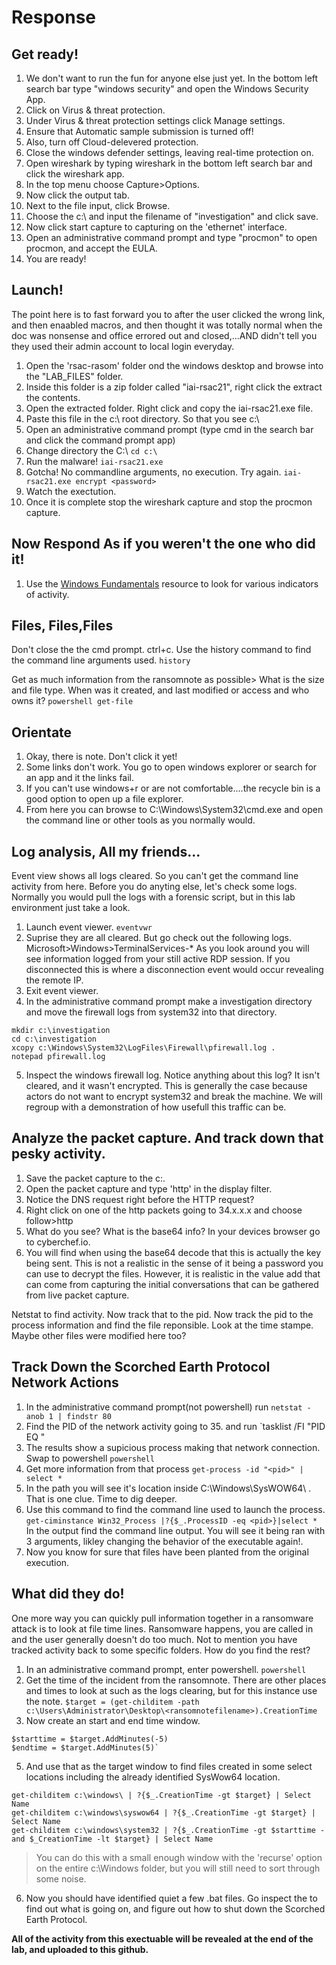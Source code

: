 # Response

## Get ready! 
1. We don't want to run the fun for anyone else just yet. In the bottom left search bar type "windows security" and open the Windows Security App.
2. Click on Virus & threat protection.
3. Under Virus & threat protection settings click Manage settings.
4. Ensure that Automatic sample submission is turned off!
5. Also, turn off Cloud-delevered protection.
6. Close the windows defender settings, leaving real-time protection on.
7. Open wireshark by typing wireshark in the bottom left search bar and click the wireshark app.
8. In the top menu choose Capture>Options.
9. Now click the output tab.
10. Next to the file input, click Browse.
11. Choose the c:\ and input the filename of "investigation" and click save. 
12. Now click start capture to capturing on the 'ethernet' interface.
13. Open an administrative command prompt and type "procmon" to open procmon, and accept the EULA.
14. You are ready!

## Launch!

The point here is to fast forward you to after the user clicked the wrong link, and then enaabled macros, and then thought it was totally normal when the doc was nonsense and office errored out and closed,...AND didn't tell you they used their admin account to local login everyday.  

1. Open the 'rsac-rasom' folder ond the windows desktop and browse into the "LAB_FILES" folder.
2. Inside this folder is a zip folder called "iai-rsac21", right click the extract the contents.
3. Open the extracted folder. Right click and copy the iai-rsac21.exe file.
4. Paste this file in the c:\ root directory. So that you see c:\
5. Open an administrative command prompt (type cmd in the search bar and click the command prompt app)
6. Change directory the C:\ `cd c:\`
7. Run the malware! `iai-rsac21.exe`
9. Gotcha! No commandline arguments, no execution. Try again. `iai-rsac21.exe encrypt <password>`
10. Watch the exectution. 
11. Once it is complete stop the wireshark capture and stop the procmon capture.

## Now Respond As if you weren't the one who did it!

1. Use the [Windows Fundamentals](windows_fundamentals.md) resource to look for various indicators of activity.

## Files, Files,Files
Don't close the the cmd prompt.
ctrl+c. 
Use the history command to find the command line arguments used.
```history```

Get as much information from the ransomnote as possible>
What is the size and file type. When was it created, and last modified or access and who owns it?
`powershell get-file`


## Orientate

1. Okay, there is note. Don't click it yet!
2. Some links don't work. You go to open windows explorer or search for an app and it the links fail.
3. If you can't use windows+r or are not comfortable....the recycle bin is a good option to open up a file explorer.
4. From here you can browse to C:\Windows\System32\cmd.exe and open the command line or other tools as you normally would.

## Log analysis, All my friends...
Event view shows all logs cleared.  So you can't get the command line activity from here.
Before you do anyting else, let's check some logs.  Normally you would pull the logs with a forensic script, but in this lab environment just take a look.
1. Launch event viewer. `eventvwr`
2. Suprise they are all cleared. But go check out the following logs. Microsoft>Windows>TerminalServices-*  As you look around you will see information logged from your still active RDP session. If you disconnected this is where a disconnection event would occur revealing the remote IP.
3. Exit event viewer.
4. In the administrative command prompt make a investigation directory and move the firewall logs from system32 into that directory.
```
mkdir c:\investigation
cd c:\investigation
xcopy c:\Windows\System32\LogFiles\Firewall\pfirewall.log .
notepad pfirewall.log
```
5. Inspect the windows firewall log. Notice anything about this log? It isn't cleared, and it wasn't encrypted. This is generally the case because actors do not want to encrypt system32 and break the machine. We will regroup with a demonstration of how usefull this traffic can be.

## Analyze the packet capture. And track down that pesky activity.

1. Save the packet capture to the c:\.
2. Open the packet capture and type 'http' in the display filter.
3. Notice the DNS request right before the HTTP request?
4. Right click on one of the http packets going to 34.x.x.x and choose follow>http
5. What do you see? What is the base64 info? In your devices browser go to cyberchef.io.
6. You will find when using the base64 decode that this is actually the key being sent. This is not a realistic in the sense of it being a password you can use to decrypt the files. However, it is realistic in the value add that can come from capturing the initial conversations that can be gathered from live packet capture.

Netstat to find activity.
Now track that to the pid.
Now track the pid to the process information and find the file reponsible. Look at the time stampe. Maybe other files were modified here too?

## Track Down the Scorched Earth Protocol Network Actions

1. In the administrative command prompt(not powershell) run `netstat -anob 1 | findstr 80`
2. Find the PID of the network activity going to 35. and run `tasklist /FI "PID EQ <instert pid>"
3. The results show a supicious process making that network connection. Swap to powershell `powershell`
4. Get more information from that process  `get-process -id "<pid>" | select *`
5. In the path you will see it's location inside C:\Windows\SysWOW64\ . That is one clue. Time to dig deeper.
6. Use this command to find the command line used to launch the process. `get-ciminstance Win32_Process |?{$_.ProcessID -eq <pid>}|select *` In the output find the command line output. You will see it being ran with 3 arguments, likley changing the behavior of the executable again!.
7. Now you know for sure that files have been planted from the original execution. 

## What did they do!
One more way you can quickly pull information together in a ransomware attack is to look at file time lines. Ransomware happens, you are called in and the user generally doesn't do too much. Not to mention you have tracked activity back to some specific folders. How do you find the rest?

1. In an administrative command prompt, enter powershell. `powershell`
2. Get the time of the incident from the ransomnote. There are other places and times to look at such as the logs clearing, but for this instance use the note. `$target = (get-childitem -path c:\Users\Administrator\Desktop\<ransomnotefilename>).CreationTime`
3. Now create an start and end time window. 
```
$starttime = $target.AddMinutes(-5)
$endtime = $target.AddMinutes(5)`
```
5. And use that as the target window to find files created in some select locations including the already identified SysWow64 location.
```
get-childitem c:\windows\ | ?{$_.CreationTime -gt $target} | Select Name
get-childitem c:\windows\syswow64 | ?{$_.CreationTime -gt $target} | Select Name
get-childitem c:\windows\system32 | ?{$_.CreationTime -gt $starttime -and $_CreationTime -lt $target} | Select Name
```
> You can do this with a small enough window with the 'recurse' option on the entire c:\Windows folder, but you will still need to sort through some noise.
6. Now you should have identified quiet a few .bat files. Go inspect the to find out what is going on, and figure out how to shut down the Scorched Earth Protocol.

**All of the activity from this exectuable will be revealed at the end of the lab, and uploaded to this github.**


 



